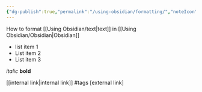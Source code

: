 ```yaml
---
{"dg-publish":true,"permalink":"/using-obsidian/formatting/","noteIcon":""}
---
```



How to format [[Using Obsidian/text\|text]] in [[Using Obsidian/Obsidian\|Obsidian]]

- list item 1
- List item 2
- List item 3

*italic*
**bold**


[[internal link\|internal link]]
#tags
[external link]
